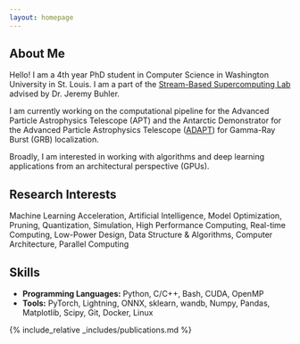 ```yaml
---
layout: homepage
---
```


## About Me

Hello! I am a 4th year PhD student in Computer Science in Washington University in St. Louis. I am a part of the [Stream-Based Supercomputing Lab](https://sbs.wustl.edu/) advised by Dr. Jeremy Buhler. 

I am currently working on the computational pipeline for the Advanced Particle Astrophysics Telescope (APT) and the Antarctic Demonstrator for the Advanced Particle Astrophysics Telescope ([ADAPT](https://adapt.physics.wustl.edu/)) for Gamma-Ray Burst (GRB) localization. 

Broadly, I am interested in working with algorithms and deep learning applications from an architectural perspective (GPUs).

## Research Interests

Machine Learning Acceleration, Artificial Intelligence, Model Optimization, Pruning, Quantization, Simulation, High Performance Computing, Real-time Computing, Low-Power Design, Data Structure & Algorithms, Computer Architecture, Parallel Computing

## Skills

- **Programming Languages:** Python, C/C++, Bash, CUDA, OpenMP
- **Tools:** PyTorch, Lightning, ONNX, sklearn, wandb, Numpy, Pandas, Matplotlib, Scipy, Git, Docker, Linux

<!-- ## News

- **[Feb. 2020]** Our paper about incremental learning is accepted to CVPR 2020.
- **[Feb. 2020]** We will host the ACM Multimedia Asia 2020 conference in Singapore!
- **[Sept. 2019]** Our paper about few-shot learning is accepted to NeurIPS 2019.
- **[Mar. 2019]** Our paper about few-shot learning is accepted to CVPR 2019. -->

{% include_relative _includes/publications.md %}

<!-- {% include_relative _includes/services.md %} -->
